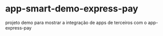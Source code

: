 # app-smart-demo-express-pay

projeto demo para mostrar a integração de apps de terceiros com o app-express-pay